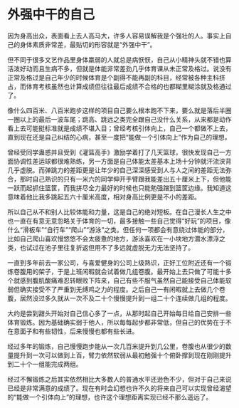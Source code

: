 # 外强中干的自己


因为身高出众，表面看上去人高马大，许多人容易误解我是个强壮的人。事实上自己的身体素质非常差，最贴切的形容就是“外强中干”。

但不同于很多文艺作品里身体羸弱的人就总是病恹恹，自己从小精神头就不错也算活泼好动而且生病不多，但就是体能非常差劲几乎体育课从未正常及格过。说没有正常及格过是自己年少的时候体育是个副得不能再副的科目，经常被各种主科挤占，而体育考核虽然也计算成绩但往往最后成绩不合格的也都糊里糊涂就及格通过了。

像什么四百米、八百米跑步这样的项目自己要么根本跑不下来，要么就是落后半圈一圈以上的最后一波车尾；跳高、跳远之类完全跟自己没什么关系，从来都是动作看上去可能挺标准就是成绩不堪入目；曾经考核引体向上，自己一个都做不上去，直到现在还是自己纠结的心病，甚至一度把“能做一个引体向上”作为自己的理想。

曾经受同学蛊惑并且受到《灌篮高手》激励学着打了几天篮球，很快发现自己一方面协调性差运球都很难熟练，另一方面是自己体能太差基本上场十分钟就汗流浃背几乎虚脱。而弹跳力的差距更是让年少的自己深深感受到人与人之间的差距无法弥合，那时自己熟识的只有一米六的同学伸开手臂跟我能差出五十厘米上下，但他能一跃而起抓住篮筐，而我拼尽全力最好的时候也只能勉强蹭到篮筐边缘。我知道这意味着他比我多跳起五六十厘米高度，相对身高比例更是不小的差距。

所以自己从不和别人比较体能和力量，这是自己的绝对短板。在自己漫长人生之中也一直在有意无意忽略关于体育的一切，最多接触一些自己觉得“好玩”的项目，像什么“滑板车”“自行车”“爬山”“游泳”之类。但任何一项都会有意绕过体能的部分，比如自己爬山喜欢慢悠悠不会太疲惫的地方，游泳喜欢在一小块地方潜水漂浮之类，也试过在池子里往复折返但用不了多远就虚脱无力无法坚持了。

一直到多年前去一家公司，与喜爱健身的公司上级熟识，正好工位附近还有一个锻炼卷腹用的架子，于是上班闲暇就会试着做几组卷腹。最开始上去只做了可能十多个就感到腹肌酸痛难忍转眼败下阵来，自己有些不服气虽然自己能接受自己体能软弱但确实接受不了严重到无缚鸡之力的程度。之后自己一有闲暇就上去做几个卷腹，居然没过多久就从一次不及二十个慢慢提升到一组二十个连续做几组的程度。

大约是尝到甜头开始对自己信心多了一点，从那时起自己开始每日给自己安排一些体育锻炼。因为基础确实弱于他人，所以每每起步都非常低，但自己的优势在于不在意面子和有些韧性，后来慢慢也都有些长进。

经过多年的锻炼，自己慢慢跑步能从一次几百米提升到几公里，卷腹也从很少的数量提升到一次可以做到上百，臂力依然软弱从最初勉强十个俯卧撑到现在刚刚提升到二十个一组能完成两组。

经过不懈锻炼之后其实依然相比大多数人的普通水平还逊色不少，但对于自己来说已经是非常满意的成绩了。现在有时会幻想也许不久的将来自己可以实现曾经渴望的“能做一个引体向上”的理想，也许这个理想距离实现已经不那么遥远了。
